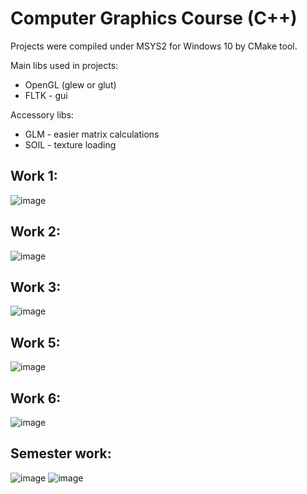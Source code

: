 # Computer Graphics Course (C++)
Projects were compiled under MSYS2 for Windows 10 by CMake tool.

Main libs used in projects:
- OpenGL (glew or glut)
- FLTK - gui

Аccessory libs:
- GLM - easier matrix calculations
- SOIL - texture loading

## Work 1:
![image](https://user-images.githubusercontent.com/21985069/74723422-97248800-524b-11ea-9da4-5911525129b2.png)

## Work 2:
![image](https://user-images.githubusercontent.com/21985069/74723463-aacfee80-524b-11ea-9bb2-97d296af6908.png)

## Work 3:
![image](https://user-images.githubusercontent.com/21985069/74723505-c3400900-524b-11ea-9f73-c8a9ab24224b.png)

## Work 5:
![image](https://user-images.githubusercontent.com/21985069/74723562-da7ef680-524b-11ea-8acb-9f0ff2389586.png)

## Work 6:
![image](https://user-images.githubusercontent.com/21985069/74723606-ed91c680-524b-11ea-8994-14123ba87439.png)

## Semester work:
![image](https://user-images.githubusercontent.com/21985069/74723878-698c0e80-524c-11ea-96d3-93d8d17afa55.png)
![image](https://user-images.githubusercontent.com/21985069/74723973-96d8bc80-524c-11ea-8c55-6a962896639f.png)

